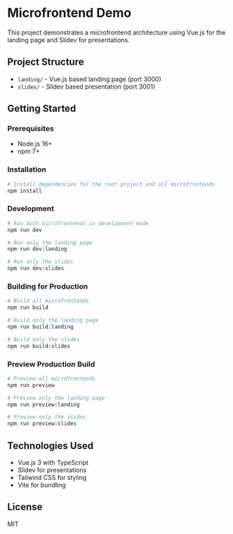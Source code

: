 # Microfrontend Demo

This project demonstrates a microfrontend architecture using Vue.js for the landing page and Slidev for presentations.

## Project Structure

- `landing/` - Vue.js based landing page (port 3000)
- `slides/` - Slidev based presentation (port 3001)

## Getting Started

### Prerequisites

- Node.js 16+
- npm 7+

### Installation

```bash
# Install dependencies for the root project and all microfrontends
npm install
```

### Development

```bash
# Run both microfrontends in development mode
npm run dev

# Run only the landing page
npm run dev:landing

# Run only the slides
npm run dev:slides
```

### Building for Production

```bash
# Build all microfrontends
npm run build

# Build only the landing page
npm run build:landing

# Build only the slides
npm run build:slides
```

### Preview Production Build

```bash
# Preview all microfrontends
npm run preview

# Preview only the landing page
npm run preview:landing

# Preview only the slides
npm run preview:slides
```

## Technologies Used

- Vue.js 3 with TypeScript
- Slidev for presentations
- Tailwind CSS for styling
- Vite for bundling

## License

MIT
